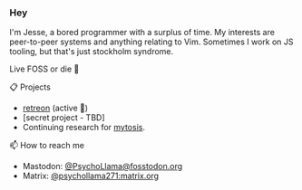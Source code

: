 ### Hey
I'm Jesse, a bored programmer with a surplus of time. My interests are peer-to-peer systems and anything relating to Vim. Sometimes I work on JS tooling, but that's just stockholm syndrome.

Live FOSS or die :metal: 

:clipboard: Projects
- [retreon](https://github.com/retreon/retreon) (active :seedling:)
- [secret project - TBD]
- Continuing research for [mytosis](https://github.com/PsychoLlama/mytosis/wiki).

:mailbox: How to reach me
- Mastodon: [@PsychoLlama@fosstodon.org](https://fosstodon.org/@PsychoLlama)
- Matrix: [@psychollama271:matrix.org](https://matrix.to/#/@psychollama271:matrix.org)

<!--
              !#########       #                 
            !########!          ##!              
         !########!               ###            
      !##########                  ####          
    ######### #####                ######        
     !###!      !####!              ######       
       !           #####            ######!      
                     !####!         #######      
                        #####       #######      
                          !####!   #######!      
                             ####!########       
          ##                   ##########        
        ,######!          !#############         
      ,#### ########################!####!       
    ,####'     ##################!'    #####     
  ,####'            #######              !####!  
 ####'                                      #####
 ~##                                          ##~
-->
